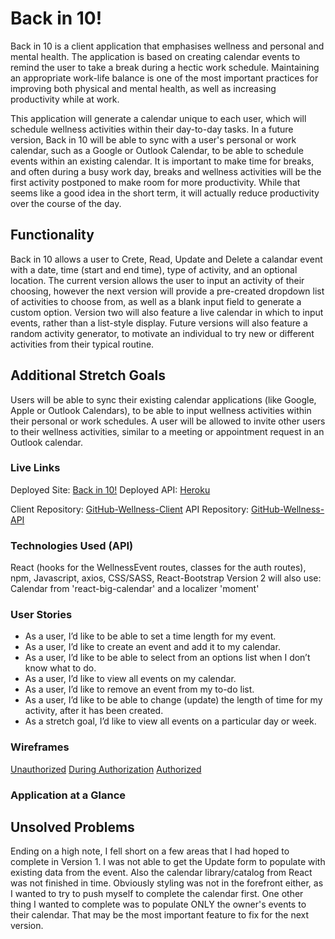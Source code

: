 # Back in 10!
Back in 10 is a client application that emphasises wellness and personal and mental health. The application is based on creating calendar events to remind the user to take a break during a hectic work schedule. Maintaining an appropriate work-life balance is one of the most important practices for improving both physical and mental health, as well as increasing productivity while at work.

This application will generate a calendar unique to each user, which will schedule wellness activities within their day-to-day tasks. In a future version, Back in 10 will be able to sync with a user's personal or work calendar, such as a Google or Outlook Calendar, to be able to schedule events within an existing calendar. It is important to make time for breaks, and often during a busy work day, breaks and wellness activities will be the first activity postponed to make room for more productivity. While that seems like a good idea in the short term, it will actually reduce productivity over the course of the day.

## Functionality

Back in 10 allows a user to Crete, Read, Update and Delete a calandar event with a date, time (start and end time), type of activity, and an optional location. The current version allows the user to input an activity of their choosing, however the next version will provide a pre-created dropdown list of activities to choose from, as well as a blank input field to generate a custom option. Version two will also feature a live calendar in which to input events, rather than a list-style display. Future versions will also feature a random activity generator, to motivate an individual to try new or different activities from their typical routine.

## Additional Stretch Goals
Users will be able to sync their existing calendar applications (like Google, Apple or Outlook Calendars), to be able to input wellness activities within their personal or work schedules.
A user will be allowed to invite other users to their wellness activities, similar to a meeting or appointment request in an Outlook calendar.

### Live Links
Deployed Site: [Back in 10!](https://kbini28.github.io/wellness-client/)
Deployed API: [Heroku](https://protected-refuge-08536.herokuapp.com)

Client Repository: [GitHub-Wellness-Client](https://github.com/kbini28/wellness-client)
API Repository: [GitHub-Wellness-API](https://github.com/kbini28/wellness-api)

### Technologies Used (API)
React (hooks for the WellnessEvent routes, classes for the auth routes), npm, Javascript, axios, CSS/SASS, React-Bootstrap
Version 2 will also use: Calendar from 'react-big-calendar' and a localizer 'moment'

### User Stories
  - As a user, I’d like to be able to set a time length for my event.
  - As a user, I’d like to create an event and add it to my calendar.
  - As a user, I’d like to be able to select from an options list when I don’t know what to do.
  - As a user, I’d like to view all events on my calendar.
  - As a user, I’d like to remove an event from my to-do list.
  - As a user, I’d like to be able to change (update) the length of time for my activity, after it has been created.
  - As a stretch goal, I’d like to view all events on a particular day or week.

### Wireframes
[Unauthorized](https://i.imgur.com/GN85q0F.jpg)
[During Authorization](https://i.imgur.com/MQW46eC.jpg)
[Authorized](https://i.imgur.com/1rLk4Fj.jpg)

### Application at a Glance


## Unsolved Problems
Ending on a high note, I fell short on a few areas that I had hoped to complete in Version 1. I was not able to get the Update form to populate with existing data from the event. Also the calendar library/catalog from React was not finished in time. Obviously styling was not in the forefront either, as I wanted to try to push myself to complete the calendar first. One other thing I wanted to complete was to populate ONLY the owner's events to their calendar. That may be the most important feature to fix for the next version.
